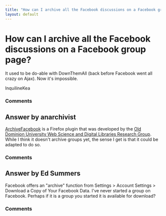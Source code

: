```yaml
---
title: "How can I archive all the Facebook discussions on a Facebook group page?"
layout: default
---
```

How can I archive all the Facebook discussions on a Facebook group page?
=====================
It used to be do-able with DownThemAll (back before Facebook went all
crazy on Ajax). Now it's impossible.

InquilineKea

### Comments ###


Answer by anarchivist
----------------
[ArchiveFacebook](https://addons.mozilla.org/en-US/firefox/addon/archivefacebook/)
is a Firefox plugin that was developed by the [Old Dominion University
Web Science and Digital Libraries Research
Group](http://ws-dl.blogspot.com/). While I think it doesn't archive
groups yet, the sense I get is that it could be adapted to do so.

### Comments ###

Answer by Ed Summers
----------------
Facebook offers an "archive" function from Settings \> Account Settings
\> Download a Copy of Your Facebook Data. I've never started a group on
Facebook. Perhaps if it is a group you started it is available for
download?

### Comments ###

